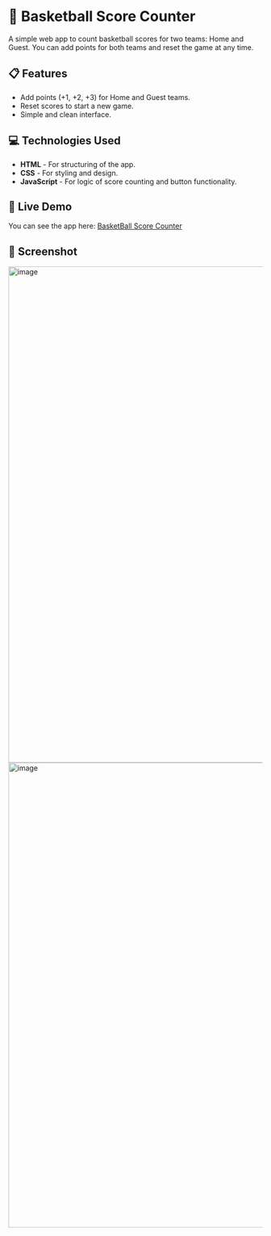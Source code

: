 # 🏀 Basketball Score Counter

A simple web app to count basketball scores for two teams: Home and Guest. You can add points for both teams and reset the game at any time.

## 📋 Features
- Add points (+1, +2, +3) for Home and Guest teams.
- Reset scores to start a new game.
- Simple and clean interface.

## 💻 Technologies Used
- **HTML** - For structuring of the app.
- **CSS** - For styling and design.
- **JavaScript** - For logic of score counting and button functionality.

## 🚀 Live Demo
You can see the app here: [BasketBall Score Counter](https://himankmahani.github.io/basketball-score-counter/)

## 📸 Screenshot
<img width="984" alt="image" src="https://github.com/user-attachments/assets/4651abce-1176-457e-9c0c-b52d3610f378" />

<img width="922" alt="image" src="https://github.com/user-attachments/assets/8d357d4e-b25e-42c9-b0fd-8a48e95882e4" />

